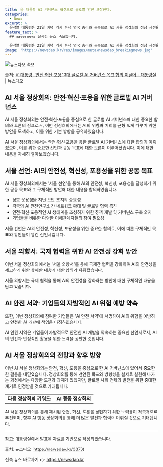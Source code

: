 ```yaml
---
title: 윤 대통령 AI 거버넌스 혁신으로 글로벌 안전 보장한다.
categories:
  - News
excerpt: >
  윤석열 대통령은 21일 저녁 리시 수낙 영국 총리와 공동으로 AI 서울 정상회의 정상 세션을 주재하고 안전혁…
feature_text: >
  ## navernews 실시간 뉴스 속보입니다.

  윤석열 대통령은 21일 저녁 리시 수낙 영국 총리와 공동으로 AI 서울 정상회의 정상 세션을 주재하고 안전혁…
image: 'https://newsdao.kr/res/images/meta/newsdao_breakingnews.jpg'
---
```


![뉴스다오 속보](https://newsdao.kr/res/images/meta/newsdao_breakingnews.jpg)

<p>출처: <a href="https://newsdao.kr/3878" rel="dofollow">윤 대통령, ‘안전·혁신·포용’ 3대 글로벌 AI 거버넌스 목표 합의 이끌어 - 대통령실</a> | 뉴스다오</p>

<h2 data-ke-size="size26">AI 서울 정상회의: 안전·혁신·포용을 위한 글로벌 AI 거버넌스</h2>
AI 서울 정상회의는 안전·혁신·포용을 중심으로 한 글로벌 AI 거버넌스에 대한 중요한 합의와 토론의 장으로서, 이번 정상회의에서는 AI의 위험과 기회를 균형 있게 다루기 위한 방안을 모색하고, 이를 위한 기본 방향을 공유하였습니다.

<p data-ke-size="size16">AI 서울 정상회의에서는 안전·혁신·포용을 통한 글로벌 AI 거버넌스에 대한 합의가 이뤄졌으며, 이를 위한 중요한 선언과 공동 목표에 대한 토론이 이루어졌습니다. 이에 대한 내용을 자세히 알아보겠습니다.</p>

<h2 data-ke-size="size24">서울 선언: AI의 안전성, 혁신성, 포용성을 위한 공동 목표</h2>
AI 서울 정상회의에서는 '서울 선언'을 통해 AI의 안전성, 혁신성, 포용성을 달성하기 위한 공동 목표와 그 구체적인 방안에 대한 내용을 합의하였습니다.

<ul>
  <li>상호 운용성을 지닌 보안 조치의 중요성</li>
  <li>각국의 AI 안전연구소 간 네트워크 확대 및 글로벌 협력 촉진</li>
  <li>안전·혁신·포용적인 AI 생태계를 조성하기 위한 정책 개발 및 거버넌스 구축 의지</li>
  <li>기업들을 비롯한 다양한 이해관계자들의 참여 필요성</li>
</ul>

<p data-ke-size="size16">서울 선언은 AI의 안전성, 혁신성, 포용성을 위한 중요한 합의로, 이에 따른 구체적인 목표와 방안들이 담긴 선언서입니다.</p>

<h2 data-ke-size="size24">서울 의향서: 국제 협력을 위한 AI 안전성 강화 방안</h2>
이번 서울 정상회의에서는 '서울 의향서'를 통해 국제간 협력을 강화하여 AI의 안전성을 제고하기 위한 상세한 내용에 대한 합의가 이뤄졌습니다.

<p data-ke-size="size16">서울 의향서는 국제 협력을 통해 AI의 안전성을 강화하는 방안에 대한 구체적인 내용을 담고 있습니다.</p>

<h2 data-ke-size="size24">AI 안전 서약: 기업들의 자발적인 AI 위험 예방 약속</h2>
또한, 이번 정상회의에 참여한 기업들은 'AI 안전 서약'에 서명하여 AI의 위험을 예방하고 안전한 AI 개발에 책임을 다짐하였습니다.

<p data-ke-size="size16">AI 안전 서약은 기업들이 자발적으로 안전한 AI 개발을 약속하는 중요한 선언서로서, AI의 안전과 안정적인 활용을 위한 노력을 공언한 것입니다.</p>

<h2 data-ke-size="size24">AI 서울 정상회의의 전망과 향후 방향</h2>
이번 AI 서울 정상회의는 안전, 혁신, 포용을 중심으로 한 AI 거버넌스에 있어서 중요한 한 걸음을 내딛었습니다. 정상회의를 통해 선언된 목표와 방향성을 실제로 실현해 나가는 과정에서는 다양한 도전과 과제가 있겠지만, 글로벌 사회 전체의 발전을 위한 중대한 계기로 인정받을 것으로 기대됩니다.

<table>
  <tr>
    <td style="text-align: center; height: 17px;"><b>다음 정상회의 키워드:</b></td>
    <td style="text-align: center; height: 17px;"><b>AI 행동 정상회의</b></td>
  </tr>
</table>

<p data-ke-size="size16">AI 서울 정상회의를 통해 제시된 안전, 혁신, 포용을 실현하기 위한 노력들이 적극적으로 추진되며, 향후 AI 행동 정상회의를 통해 더 많은 발전과 협력이 이뤄질 것으로 기대됩니다.</p>

<hr>

참고: 대통령실에서 발표된 자료를 기반으로 작성되었습니다.

출처: 뉴스다오 (https://newsdao.kr/3878) 

신속 뉴스 바로가기 👉 <a href="https://newsdao.kr" rel="dofollow">https://newsdao.kr</a>


